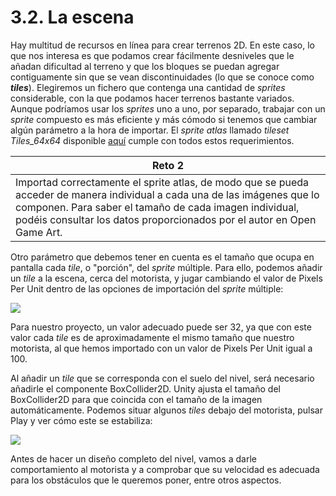 
# 3.2. La escena

Hay multitud de recursos en línea para crear terrenos 2D. En este caso,
lo que nos interesa es que podamos crear fácilmente desniveles que le
añadan dificultad al terreno y que los bloques se puedan agregar
contiguamente sin que se vean discontinuidades (lo que se conoce como
***tiles***). Elegiremos un fichero que contenga una cantidad de
*sprites* considerable, con la que podamos hacer terrenos bastante
variados. Aunque podríamos usar los *sprites* uno a uno, por separado,
trabajar con un *sprite* compuesto es más eficiente y más cómodo si
tenemos que cambiar algún parámetro a la hora de importar. El *sprite*
*atlas* llamado *tileset Tiles\_64x64* disponible
[aquí](https://opengameart.org/content/platform-tileset-nature) cumple
con todos estos requerimientos.

| **Reto 2** |
| ---    |
| Importad correctamente el sprite atlas, de modo que se pueda acceder de manera individual a cada una de las imágenes que lo componen. Para saber el tamaño de cada imagen individual, podéis consultar los datos proporcionados por el autor en Open Game Art. |

Otro parámetro que debemos tener en cuenta es el tamaño que ocupa en
pantalla cada *tile*, o "porción", del *sprite* múltiple. Para ello,
podemos añadir un *tile* a la escena, cerca del motorista, y jugar
cambiando el valor de Pixels Per Unit dentro de las opciones de
importación del *sprite* múltiple:

![](images/part3/tile_import_settings.png)

Para nuestro proyecto, un valor adecuado puede ser 32, ya que con este
valor cada *tile* es de aproximadamente el mismo tamaño que nuestro
motorista, al que hemos importado con un valor de Pixels Per Unit igual
a 100.

Al añadir un *tile* que se corresponda con el suelo del nivel, será
necesario añadirle el componente BoxCollider2D. Unity ajusta el tamaño
del BoxCollider2D para que coincida con el tamaño de la imagen
automáticamente. Podemos situar algunos *tiles* debajo del motorista,
pulsar Play y ver cómo este se estabiliza:


![](images/part3/tile_collider.png)

Antes de hacer un diseño completo del nivel, vamos a darle
comportamiento al motorista y a comprobar que su velocidad es adecuada
para los obstáculos que le queremos poner, entre otros aspectos.





